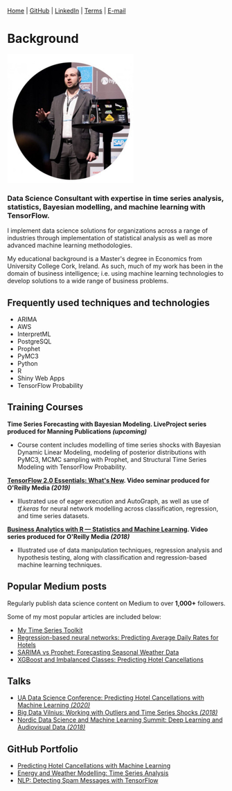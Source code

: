 [Home](https://mgcodesandstats.github.io/) |
[GitHub](https://github.com/mgcodesandstats) |
[LinkedIn](https://www.linkedin.com/in/michaeljgrogan/) |
[Terms](https://mgcodesandstats.github.io/terms/) |
[E-mail](mailto:contact@michael-grogan.com)

# Background

![profile](resize-0251.jpg)

### Data Science Consultant with expertise in time series analysis, statistics, Bayesian modelling, and machine learning with TensorFlow.

I implement data science solutions for organizations across a range of industries through implementation of statistical analysis as well as more advanced machine learning methodologies.

My educational background is a Master's degree in Economics from University College Cork, Ireland. As such, much of my work has been in the domain of business intelligence; i.e. using machine learning technologies to develop solutions to a wide range of business problems.

## Frequently used techniques and technologies

- ARIMA
- AWS
- InterpretML
- PostgreSQL
- Prophet
- PyMC3
- Python
- R
- Shiny Web Apps
- TensorFlow Probability

## Training Courses

**Time Series Forecasting with Bayesian Modeling. LiveProject series produced for Manning Publications _(upcoming)_**
- Course content includes modelling of time series shocks with Bayesian Dynamic Linear Modeling, modeling of posterior distributions with PyMC3, MCMC sampling with Prophet, and Structural Time Series Modeling with TensorFlow Probability.

**[TensorFlow 2.0 Essentials: What's New](https://learning.oreilly.com/live-training/courses/tensorflow-20-essentials-whats-new/0636920307167/). Video seminar produced for O'Reilly Media _(2019)_**
- Illustrated use of eager execution and AutoGraph, as well as use of *tf.keras* for neural network modelling across classification, regression, and time series datasets.

**[Business Analytics with R — Statistics and Machine Learning](https://www.oreilly.com/learning-paths/learning-path-business/9781492035701/). Video series produced for O'Reilly Media _(2018)_**
- Illustrated use of data manipulation techniques, regression analysis and hypothesis testing, along with classification and regression-based machine learning techniques.

## Popular Medium posts

Regularly publish data science content on Medium to over **1,000+** followers.

Some of my most popular articles are included below:

- [My Time Series Toolkit](https://towardsdatascience.com/my-time-series-toolkit-4aa841d08325)
- [Regression-based neural networks: Predicting Average Daily Rates for Hotels](https://towardsdatascience.com/regression-based-neural-networks-with-tensorflow-v2-0-predicting-average-daily-rates-e20fffa7ac9a)
- [SARIMA vs Prophet: Forecasting Seasonal Weather Data](https://medium.com/analytics-vidhya/sarima-forecasting-seasonal-data-with-python-and-r-2e7472dfad83)
- [XGBoost and Imbalanced Classes: Predicting Hotel Cancellations](https://towardsdatascience.com/boosting-techniques-in-python-predicting-hotel-cancellations-62b7a76ffa6c)

## Talks

- [UA Data Science Conference: Predicting Hotel Cancellations with Machine Learning _(2020)_](https://www.youtube.com/watch?v=t1F1La2FPyE)
- [Big Data Vilnius: Working with Outliers and Time Series Shocks _(2018)_](https://www.youtube.com/watch?v=hi9ZNB-PRgU)
- [Nordic Data Science and Machine Learning Summit: Deep Learning and Audiovisual Data _(2018)_](https://www.youtube.com/watch?v=oU2PC-wbPCw)

## GitHub Portfolio

- [Predicting Hotel Cancellations with Machine Learning](https://github.com/MGCodesandStats/hotel-cancellations)
- [Energy and Weather Modelling: Time Series Analysis](https://github.com/MGCodesandStats/weather-modelling)
- [NLP: Detecting Spam Messages with TensorFlow](https://github.com/MGCodesandStats/tensorflow-nlp)

